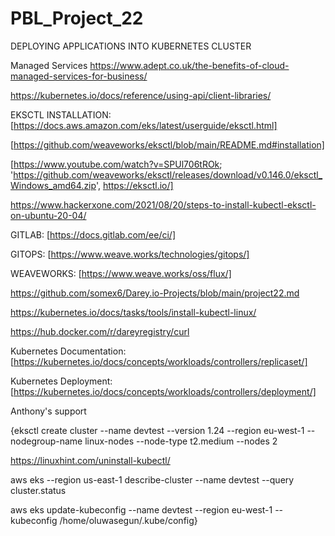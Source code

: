 # PBL_Project_22
DEPLOYING APPLICATIONS INTO KUBERNETES CLUSTER

Managed Services https://www.adept.co.uk/the-benefits-of-cloud-managed-services-for-business/

https://kubernetes.io/docs/reference/using-api/client-libraries/

EKSCTL INSTALLATION: [https://docs.aws.amazon.com/eks/latest/userguide/eksctl.html]

[https://github.com/weaveworks/eksctl/blob/main/README.md#installation]

[https://www.youtube.com/watch?v=SPUl706tROk;  'https://github.com/weaveworks/eksctl/releases/download/v0.146.0/eksctl_Windows_amd64.zip', https://eksctl.io/]

https://www.hackerxone.com/2021/08/20/steps-to-install-kubectl-eksctl-on-ubuntu-20-04/

GITLAB: [https://docs.gitlab.com/ee/ci/]

GITOPS: [https://www.weave.works/technologies/gitops/]

WEAVEWORKS: [https://www.weave.works/oss/flux/]

https://github.com/somex6/Darey.io-Projects/blob/main/project22.md

https://kubernetes.io/docs/tasks/tools/install-kubectl-linux/

https://hub.docker.com/r/dareyregistry/curl

Kubernetes Documentation: [https://kubernetes.io/docs/concepts/workloads/controllers/replicaset/]

Kubernetes Deployment: [https://kubernetes.io/docs/concepts/workloads/controllers/deployment/]

Anthony's support

{eksctl create cluster --name devtest --version 1.24 --region eu-west-1 --nodegroup-name linux-nodes --node-type t2.medium --nodes 2

https://linuxhint.com/uninstall-kubectl/

aws eks --region us-east-1 describe-cluster --name devtest --query cluster.status

aws eks update-kubeconfig --name devtest --region eu-west-1 --kubeconfig /home/oluwasegun/.kube/config}
